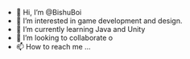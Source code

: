 - 👋 Hi, I’m @BishuBoi
- 👀 I’m interested in game development and design.
- 🌱 I’m currently learning Java and Unity
- 💞️ I’m looking to collaborate o
- 📫 How to reach me ...

<!---
BishuBoi/BishuBoi is a ✨ special ✨ repository because its `README.md` (this file) appears on your GitHub profile.
You can click the Preview link to take a look at your changes.
--->
